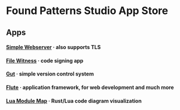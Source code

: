 # Found Patterns Studio App Store

## Apps

#### [Simple Webserver](https://github.com/foundpatterns/simple-webserver) · also supports TLS

#### [File Witness](https://github.com/foundpatterns/file-witness) · code signing app

#### [Gut](https://github.com/foundpatterns/gut) · simple version control system

#### [Flute](https://github.com/jazzdotdev/flute) · application framework, for web development and much more

#### [Lua Module Map](https://github.com/foundpatterns/lua-module-map) · Rust/Lua code diagram visualization
